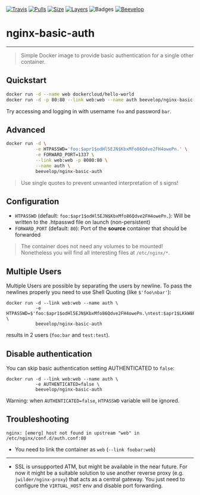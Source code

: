 [![Travis](https://shields.beevelop.com/travis/beevelop/docker-nginx-basic-auth.svg?style=flat-square)](https://travis-ci.org/beevelop/docker-nginx-basic-auth)
[![Pulls](https://shields.beevelop.com/docker/pulls/beevelop/nginx-basic-auth.svg?style=flat-square)](https://links.beevelop.com/d-nginx-basic-auth)
[![Size](https://shields.beevelop.com/docker/image/size/beevelop/nginx-basic-auth/latest.svg?style=flat-square)](https://links.beevelop.com/d-nginx-basic-auth)
[![Layers](https://shields.beevelop.com/docker/image/layers/beevelop/nginx-basic-auth/latest.svg?style=flat-square)](https://links.beevelop.com/d-nginx-basic-auth)
![Badges](https://shields.beevelop.com/badge/badges-6-brightgreen.svg?style=flat-square)
[![Beevelop](https://links.beevelop.com/honey-badge)](https://beevelop.com)

# nginx-basic-auth
----
> Simple Docker image to provide basic authentication for a single other container.

## Quickstart
```bash
docker run -d --name web dockercloud/hello-world
docker run -d -p 80:80 --link web:web --name auth beevelop/nginx-basic-auth
```

Try accessing and logging in with username `foo` and password `bar`.

## Advanced
```bash
docker run -d \
           -e HTPASSWD='foo:$apr1$odHl5EJN$KbxMfo86Qdve2FH4owePn.' \
           -e FORWARD_PORT=1337 \
           --link web:web -p 8080:80 \
           --name auth \
           beevelop/nginx-basic-auth
```
> Use single quotes to prevent unwanted interpretation of `$` signs!

## Configuration
- `HTPASSWD` (default: `foo:$apr1$odHl5EJN$KbxMfo86Qdve2FH4owePn.`): Will be written to the .htpasswd file on launch (non-persistent)
- `FORWARD_PORT` (default: `80`): Port of the **source** container that should be forwarded
> The container does not need any volumes to be mounted! Nonetheless you will find all interesting files at `/etc/nginx/*`.

## Multiple Users
Multiple Users are possible by separating the users by newline. To pass the newlines properly you need to use Shell Quoting (like `$'foo\nbar'`):
```
docker run -d --link web:web --name auth \
           -e HTPASSWD=$'foo:$apr1$odHl5EJN$KbxMfo86Qdve2FH4owePn.\ntest:$apr1$LKkW8P4Y$P1X/r2YyaexhVL1LzZAQm.' \
           beevelop/nginx-basic-auth
```
results in 2 users (`foo:bar` and `test:test`).

## Disable authentication
You can skip basic authentication setting AUTHENTICATED to `false`:
```
docker run -d --link web:web --name auth \
           -e AUTHENTICATED=false \
           beevelop/nginx-basic-auth
```

Warning: when `AUTHENTICATED=false`, `HTPASSWD` variable will be ignored.

## Troubleshooting
```
nginx: [emerg] host not found in upstream "web" in /etc/nginx/conf.d/auth.conf:80
```
- You need to link the container as `web` (`--link foobar:web`)

---
- SSL is unsupported ATM, but might be available in the near future. For now it might be a suitable solution to use another reverse proxy (e.g. `jwilder/nginx-proxy`) that acts as a central gateway. You just need to configure the `VIRTUAL_HOST` env and disable port forwarding.
